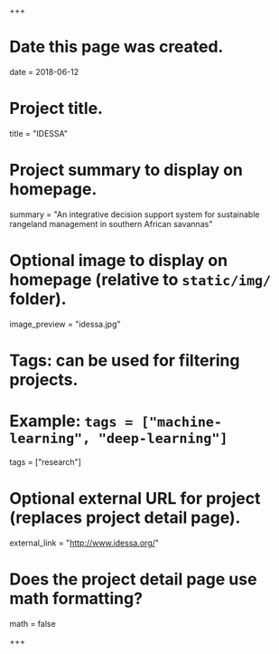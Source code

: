 +++
# Date this page was created.
date = 2018-06-12

# Project title.
title = "IDESSA"

# Project summary to display on homepage.
summary = "An integrative decision support system for sustainable rangeland management in southern African savannas"

# Optional image to display on homepage (relative to `static/img/` folder).
image_preview = "idessa.jpg"

# Tags: can be used for filtering projects.
# Example: `tags = ["machine-learning", "deep-learning"]`
tags = ["research"]

# Optional external URL for project (replaces project detail page).
external_link = "http://www.idessa.org/"

# Does the project detail page use math formatting?
math = false

+++

